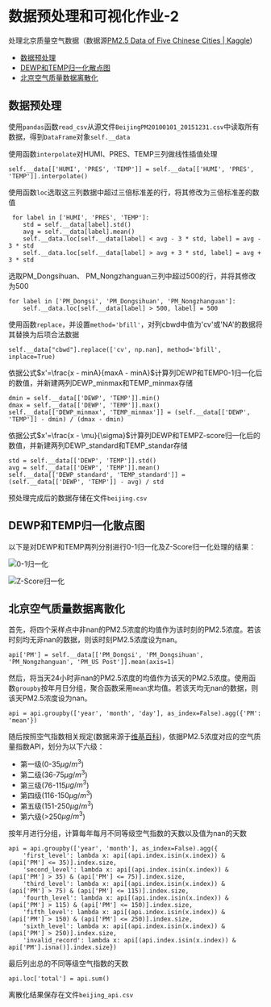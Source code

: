 # 数据预处理和可视化作业-2

处理北京质量空气数据（数据源[PM2.5 Data of Five Chinese Cities | Kaggle](https://www.kaggle.com/datasets/uciml/pm25-data-for-five-chinese-cities))

- [数据预处理](#数据预处理)
- [DEWP和TEMP归一化散点图](#dewp和temp归一化散点图)
- [北京空气质量数据离散化](#北京空气质量数据离散化)


## 数据预处理

使用`pandas`函数`read_csv`从源文件`BeijingPM20100101_20151231.csv`中读取所有数据，得到`DataFrame`对象`self.__data`

使用函数`interpolate`对HUMI、PRES、TEMP三列做线性插值处理

    self.__data[['HUMI', 'PRES', 'TEMP']] = self.__data[['HUMI', 'PRES', 'TEMP']].interpolate()

使用函数`loc`选取这三列数据中超过三倍标准差的行，将其修改为三倍标准差的数值

     for label in ['HUMI', 'PRES', 'TEMP']:
        std = self.__data[label].std()
        avg = self.__data[label].mean()
        self.__data.loc[self.__data[label] < avg - 3 * std, label] = avg - 3 * std
        self.__data.loc[self.__data[label] > avg + 3 * std, label] = avg + 3 * std

选取PM_Dongsihuan、 PM_Nongzhanguan三列中超过500的行，并将其修改为500

    for label in ['PM_Dongsi', 'PM_Dongsihuan', 'PM_Nongzhanguan']:
        self.__data.loc[self.__data[label] > 500, label] = 500

使用函数`replace`，并设置`method='bfill'`，对列cbwd中值为'cv'或'NA'的数据将其替换为后项合法数据

    self.__data["cbwd"].replace(['cv', np.nan], method='bfill', inplace=True)

依据公式$x'=\frac{x - minA}{maxA - minA}$计算列DEWP和TEMP0-1归一化后的数值，并新建两列DEWP_minmax和TEMP_minmax存储

    dmin = self.__data[['DEWP', 'TEMP']].min()
    dmax = self.__data[['DEWP', 'TEMP']].max()
    self.__data[['DEWP_minmax', 'TEMP_minmax']] = (self.__data[['DEWP', 'TEMP']] - dmin) / (dmax - dmin)

依据公式$x'=\frac{x - \mu}{\sigma}$计算列DEWP和TEMPZ-score归一化后的数值，并新建两列DEWP_standard和TEMP_standar存储

    std = self.__data[['DEWP', 'TEMP']].std()
    avg = self.__data[['DEWP', 'TEMP']].mean()
    self.__data[['DEWP_standard', 'TEMP_standard']] = (self.__data[['DEWP', 'TEMP']] - avg) / std

预处理完成后的数据存储在文件`beijing.csv`


## DEWP和TEMP归一化散点图

以下是对DEWP和TEMP两列分别进行0-1归一化及Z-Score归一化处理的结果：

![0-1归一化](output/MinMaxScaler.png) 

![Z-Score归一化](output/StandardScaler.png)

## 北京空气质量数据离散化

首先，将四个采样点中非nan的PM2.5浓度的均值作为该时刻的PM2.5浓度。若该时刻均无非nan的数据，则该时刻PM2.5浓度设为nan。

    api['PM'] = self.__data[['PM_Dongsi', 'PM_Dongsihuan', 'PM_Nongzhanguan', 'PM_US Post']].mean(axis=1)

然后，将当天24小时非nan的PM2.5浓度的均值作为该天的PM2.5浓度。使用函数`groupby`按年月日分组，聚合函数采用`mean`求均值。若该天均无nan的数据，则该天PM2.5浓度设为nan。

    api = api.groupby(['year', 'month', 'day'], as_index=False).agg({'PM': 'mean'})

随后按照空气指数相关规定(数据来源于[维基百科](https://zh.wikipedia.org/wiki/%E7%A9%BA%E6%B0%94%E8%B4%A8%E9%87%8F%E6%8C%87%E6%95%B0))，依据PM2.5浓度对应的空气质量指数API，划分为以下六级：

* 第一级(0-35$\mu g/m^3$)
* 第二级(36-75$\mu g/m^3$)
* 第三级(76-115$\mu g/m^3$)
* 第四级(116-150$\mu g/m^3$)
* 第五级(151-250$\mu g/m^3$)
* 第六级(>250$\mu g/m^3$)

按年月进行分组，计算每年每月不同等级空气指数的天数以及值为nan的天数

    api = api.groupby(['year', 'month'], as_index=False).agg({
        'first_level': lambda x: api[(api.index.isin(x.index)) & (api['PM'] <= 35)].index.size,
        'second_level': lambda x: api[(api.index.isin(x.index)) & (api['PM'] > 35) & (api['PM'] <= 75)].index.size,
        'third_level': lambda x: api[(api.index.isin(x.index)) & (api['PM'] > 75) & (api['PM'] <= 115)].index.size,
        'fourth_level': lambda x: api[(api.index.isin(x.index)) & (api['PM'] > 115) & (api['PM'] <= 150)].index.size,
        'fifth_level': lambda x: api[(api.index.isin(x.index)) & (api['PM'] > 150) & (api['PM'] <= 250)].index.size,
        'sixth_level': lambda x: api[(api.index.isin(x.index)) & (api['PM'] > 250)].index.size,
        'invalid_record': lambda x: api[(api.index.isin(x.index)) & api['PM'].isna()].index.size})

最后列出总的不同等级空气指数的天数

    api.loc['total'] = api.sum()

离散化结果保存在文件`beijing_api.csv`
